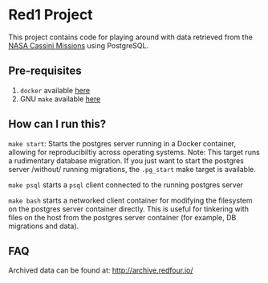 # Red1 Project

This project contains code for playing around with data retrieved from the [NASA Cassini Missions](http://archive.redfour.io/cassini/cassini_data.zip) using PostgreSQL.

## Pre-requisites

1. `docker` available [here](https://docs.docker.com/install/)
2. GNU `make` available [here](https://www.gnu.org/software/make/)

## How can I run this?

`make start`: Starts the postgres server running in a Docker container, allowing for reproducibiltiy across operating systems. Note: This target runs a rudimentary database migration. If you just want to start the postgres server /without/ running migrations, the `.pg_start` make target is available.

`make psql` starts a `psql` client connected to the running postgres server

`make bash` starts a networked client container for modifying the filesystem on the postgres server container directly. This is useful for tinkering with files on the host from the postgres server container (for example, DB migrations and data).

## FAQ

Archived data can be found at: http://archive.redfour.io/

